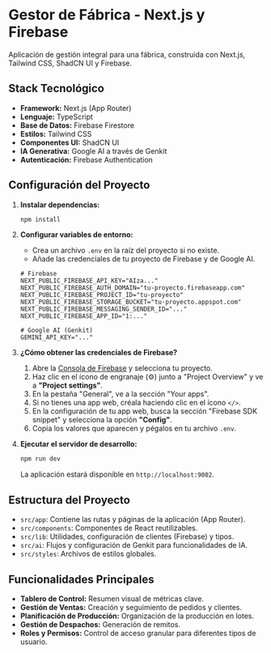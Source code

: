 # Gestor de Fábrica - Next.js y Firebase

Aplicación de gestión integral para una fábrica, construida con Next.js, Tailwind CSS, ShadCN UI y Firebase.

## Stack Tecnológico

- **Framework:** Next.js (App Router)
- **Lenguaje:** TypeScript
- **Base de Datos:** Firebase Firestore
- **Estilos:** Tailwind CSS
- **Componentes UI:** ShadCN UI
- **IA Generativa:** Google AI a través de Genkit
- **Autenticación:** Firebase Authentication

## Configuración del Proyecto

1.  **Instalar dependencias:**
    ```bash
    npm install
    ```

2.  **Configurar variables de entorno:**
    -   Crea un archivo `.env` en la raíz del proyecto si no existe.
    -   Añade las credenciales de tu proyecto de Firebase y de Google AI.

    ```env
    # Firebase
    NEXT_PUBLIC_FIREBASE_API_KEY="AIza..."
    NEXT_PUBLIC_FIREBASE_AUTH_DOMAIN="tu-proyecto.firebaseapp.com"
    NEXT_PUBLIC_FIREBASE_PROJECT_ID="tu-proyecto"
    NEXT_PUBLIC_FIREBASE_STORAGE_BUCKET="tu-proyecto.appspot.com"
    NEXT_PUBLIC_FIREBASE_MESSAGING_SENDER_ID="..."
    NEXT_PUBLIC_FIREBASE_APP_ID="1:..."

    # Google AI (Genkit)
    GEMINI_API_KEY="..."
    ```

3.  **¿Cómo obtener las credenciales de Firebase?**
    1.  Abre la [Consola de Firebase](https://console.firebase.google.com/) y selecciona tu proyecto.
    2.  Haz clic en el ícono de engranaje (⚙️) junto a "Project Overview" y ve a **"Project settings"**.
    3.  En la pestaña "General", ve a la sección "Your apps".
    4.  Si no tienes una app web, créala haciendo clic en el ícono `</>`.
    5.  En la configuración de tu app web, busca la sección "Firebase SDK snippet" y selecciona la opción **"Config"**.
    6.  Copia los valores que aparecen y pégalos en tu archivo `.env`.

4.  **Ejecutar el servidor de desarrollo:**
    ```bash
    npm run dev
    ```
    La aplicación estará disponible en `http://localhost:9002`.

## Estructura del Proyecto

-   `src/app`: Contiene las rutas y páginas de la aplicación (App Router).
-   `src/components`: Componentes de React reutilizables.
-   `src/lib`: Utilidades, configuración de clientes (Firebase) y tipos.
-   `src/ai`: Flujos y configuración de Genkit para funcionalidades de IA.
-   `src/styles`: Archivos de estilos globales.

## Funcionalidades Principales

-   **Tablero de Control:** Resumen visual de métricas clave.
-   **Gestión de Ventas:** Creación y seguimiento de pedidos y clientes.
-   **Planificación de Producción:** Organización de la producción en lotes.
-   **Gestión de Despachos:** Generación de remitos.
-   **Roles y Permisos:** Control de acceso granular para diferentes tipos de usuario.
